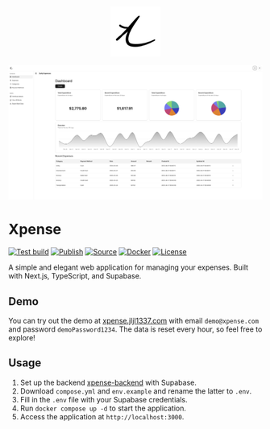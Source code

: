 <p align="center">
  <img src="https://raw.githubusercontent.com/jljl1337/xpense-web/main/public/icon.png" alt="Xpense Logo" width="100"/>
</p>
<p align="center">
  <picture>
  <!-- User prefers light mode: -->
  <source srcset="https://raw.githubusercontent.com/jljl1337/xpense-web/main/docs/dashboard-light.png" media="(prefers-color-scheme: light)"/>

  <!-- User prefers dark mode: -->
  <source srcset="https://raw.githubusercontent.com/jljl1337/xpense-web/main/docs/dashboard-dark.png"  media="(prefers-color-scheme: dark)"/>

  <!-- User has no color preference: -->
  <img src="https://raw.githubusercontent.com/jljl1337/xpense-web/main/docs/dashboard-light.png"/>
  </picture>
</p>

# Xpense

[![Test build](https://github.com/jljl1337/xpense-web/actions/workflows/test_build.yml/badge.svg)](https://github.com/jljl1337/xpense-web/actions/workflows/test_build.yml)
[![Publish](https://github.com/jljl1337/xpense-web/actions/workflows/publish.yml/badge.svg)](https://github.com/jljl1337/xpense-web/actions/workflows/publish.yml)
[![Source](https://img.shields.io/badge/Source-GitHub-blue?logo=github)](https://github.com/jljl1337/xpense-web)
[![Docker](https://img.shields.io/badge/Docker-jljl1337%2Fxpense--web-blue?logo=docker)](https://hub.docker.com/r/jljl1337/xpense-web)
[![License](https://img.shields.io/github/license/jljl1337/xpense-web)](https://github.com/jljl1337/xpense-web/blob/main/LICENSE)

A simple and elegant web application for managing your expenses. Built with Next.js,
TypeScript, and Supabase.

## Demo

You can try out the demo at [xpense.jljl1337.com](https://xpense.jljl1337.com)
with email `demo@xpense.com` and password `demoPassword1234`. The data is reset
every hour, so feel free to explore!

## Usage

1. Set up the backend [xpense-backend](https://github.com/jljl1337/xpense-backend)
   with Supabase.
2. Download `compose.yml` and `env.example` and rename the latter to `.env`.
3. Fill in the `.env` file with your Supabase credentials.
4. Run `docker compose up -d` to start the application.
5. Access the application at `http://localhost:3000`.
